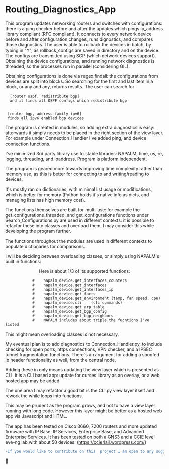



# Routing_Diagnostics_App


This program updates networking routers and switches with configurations: there is a ping checker before and after the updates which pings ip_address library compliant (RFC compliant).  It connects to every network device before and after configuration changes, runs dignostics, and compares those diagnostics. 
The user is able to rollback the devices in batch, by typing in "Y", as rollback_configs are saved in directory and on the device. The configs
are transmitted using SCP (which network devices support). Obtaining the device configurations, and running network diagnostics is threaded,
so the processes run in parallel (considering GIL). 

Obtaining configurations is done via regex.findall: the configurations from devices are split into blocks. So searching for the first and last item in a block, or any and any,  returns results. The user can search for  

     
      [router ospf, redistribute bgp]  
      and it finds all OSPF configs which redistribute bgp
 
       
     [router bgp, address-family ipv6]  
     finds all ipv6 enabled bgp devices





    
The program is created in modules, so adding extra diagnostics is easy: afterwards it simply needs to be placed in the right section of the view layer. For example under Connection_Handler I've added ping, and device connection functions.



I've minimized 3rd party library use to stable libraries: NAPALM, time, os, re, logging, threading, and ipaddress.
Program is platform independent.

The program is geared more towards improving time complexity rather than memory use, as this is better for connecting to and writing/reading to devices.

It's mostly ran on dictionaries, with minimal list usage or modifications, which is better for memory (Python holds it's native info as dicts, and managing lists has high memory cost).


The functions themselves are built for multi-use: for example the get_configurations_threaded, and get_configurations functions under Search_Configurations.py
are used in different contexts: it is possible to refactor these into classes and overload them, I may consider this while developing the program further.

The functions throughout the modules are used in different contexts to populate dictionaries for comparisons. 

I will be deciding between overloading classes, or simply using NAPALM's built in functions: 
<p align="center">
Here is about 1/3 of its supported functions:  
  
                #    napalm_device.get_interfaces_counters  
                #    napalm_device.get_interfaces  
                #    napalm_device.get_interfaces_ip  
                #    napalm_device.get_facts  
                #    napalm_device.get_environment (temp, fan speed, cpu)  
                #    napalm_device.cli    (cli commands)  
                #    napalm_device.get_arp_table  
                #    napalm_device.get_bgp_config  
                #    napalm_device.get_bgp_neighbors  
                #    NAPALM includes about triple the fucntions I've listed  
                
</p>
This might mean overloading classes is not necessary.

My eventual plan is to add diagnostics to Connection_Handler.py, to include checking for open ports, https connections, VPN checker, and a IPSEC tunnel fragmentation functions. There's an argument for adding a spoofed ip header functionality as well, from the central node.

Adding these in only means updating the view layer which is presented as CLI.
It is a CLI based app: update for curses library as an overlay, or a web hosted app may be added.

The one area I may refactor a good bit is the CLI.py view layer itself and rework the while loops into functions.


This may be prudent as the program grows, and not to have a view layer running with long code. However this layer might be better as a hosted web app via Javascript and HTML.



The app has been tested on Cisco 3660, 7200 routers  and more updated firmware with IP Base, IP Services, Enterprise Base, and Advanced Enterprise Services. It has been tested on both a GNS3 and a CCIE level eve-ng lab with about 50 devices:  (https://ccie4all.wordpress.com/)


```diff
-If you would like to contribute on this  project I am open to any suggestions, and collaboration.
```


🤗
